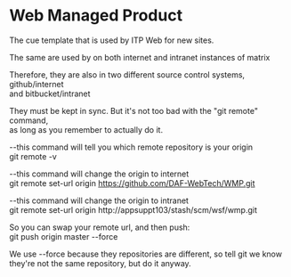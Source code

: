 # Web Managed Product

The cue template that is used by ITP Web for new sites. 

The same are used by on both internet and intranet instances of matrix

Therefore, they are also in two different source control systems, github/internet  
and bitbucket/intranet

They must be kept in sync. But it's not too bad with the "git remote" command,  
as long as you remember to actually do it.

--this command will tell you which remote repository is your origin  
git remote -v

--this command will change the origin to internet  
git remote set-url origin https://github.com/DAF-WebTech/WMP.git

--this command will change the origin to intranet  
git remote set-url origin http://appsuppt103/stash/scm/wsf/wmp.git

So you can swap your remote url, and then push:  
git push origin master --force

We use --force because they repositories are different, so tell git we know  
they're not the same repository, but do it anyway.  




